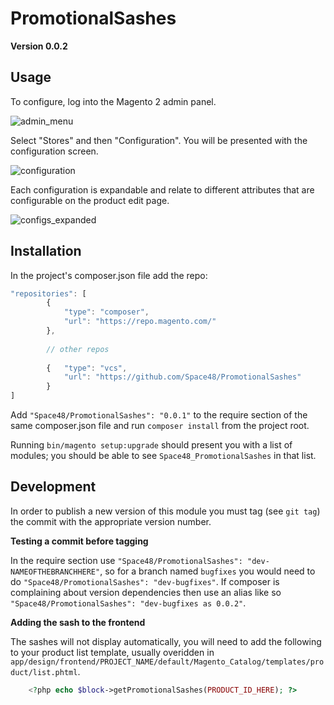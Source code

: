 # PromotionalSashes

**Version 0.0.2**

Usage
---
To configure, log into the Magento 2 admin panel.

![admin_menu](https://cloud.githubusercontent.com/assets/24390251/24150571/f7d35604-0e3d-11e7-9c11-8ff2754ff4c3.png)

Select "Stores" and then "Configuration". You will be presented with the configuration screen.

![configuration](https://cloud.githubusercontent.com/assets/24390251/24150826/cef4cd5c-0e3e-11e7-82d9-540a5070efa6.png)

Each configuration is expandable and relate to different attributes that are configurable on the product edit page.

![configs_expanded](https://cloud.githubusercontent.com/assets/24390251/24150876/fafcc58a-0e3e-11e7-8fa4-93819cb1f19a.png)

Installation
---

In the project's composer.json file add the repo:

```javascript
"repositories": [
        {
            "type": "composer",
            "url": "https://repo.magento.com/"
        },
        
        // other repos
        
        {   "type": "vcs", 
            "url": "https://github.com/Space48/PromotionalSashes" 
        }
]
```

Add `"Space48/PromotionalSashes": "0.0.1"` to the require section of the same composer.json file and run 
`composer install` from the project root.

Running `bin/magento setup:upgrade` should present you with a list of modules; you should be able to see 
`Space48_PromotionalSashes` in that list.

Development
---
In order to publish a new version of this module you must tag (see `git tag`) the commit with the appropriate version number.

__Testing a commit before tagging__

In the require section use `"Space48/PromotionalSashes": "dev-NAMEOFTHEBRANCHHERE"`, so for a branch
named `bugfixes` you would need to do `"Space48/PromotionalSashes": "dev-bugfixes"`. If composer is complaining about version
dependencies then use an alias like so `"Space48/PromotionalSashes": "dev-bugfixes as 0.0.2"`.

__Adding the sash to the frontend__

The sashes will not display automatically, you will need to add the following to your product list template, usually overidden in `app/design/frontend/PROJECT_NAME/default/Magento_Catalog/templates/product/list.phtml`.

```php
    <?php echo $block->getPromotionalSashes(PRODUCT_ID_HERE); ?>
```
